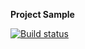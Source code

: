 **Project Sample**

[![Build status](https://ci.appveyor.com/api/projects/status/mtx5799lpmab2adu?svg=true)](https://ci.appveyor.com/project/aov4in/appveyor)